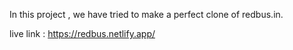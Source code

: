 
In this project , we have tried to make a perfect clone of redbus.in.

live link : https://redbus.netlify.app/
